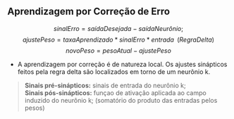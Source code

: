 ## Aprendizagem por Correção de Erro
$$  sinalErro = saídaDesejada - saídaNeurônio; $$
$$ ajustePeso = taxaAprendizado * sinalErro * entrada \;\;(Regra Delta) $$
$$ novoPeso = pesoAtual - ajustePeso $$

- A aprendizagem por correção é de natureza local. Os ajustes sinápticos feitos pela regra delta são localizados em torno de um neurônio k.

> **Sinais pré-sinápticos:** sinais de entrada do neurônio k;  
> **Sinais pós-sinápticos:** funçao de ativação aplicada ao campo induzido do neurônio k; (somatório do produto das entradas pelos pesos)